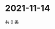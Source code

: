 # 2021-11-14

共 0 条

<!-- BEGIN WEIBO -->
<!-- 最后更新时间 Sun Nov 14 2021 14:00:59 GMT+0800 (China Standard Time) -->

<!-- END WEIBO -->
